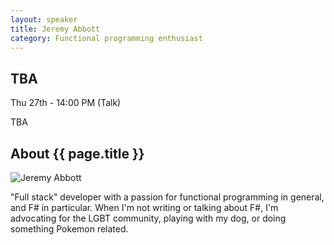 ```yaml
---
layout: speaker
title: Jeremy Abbott
category: Functional programming enthusiast
---
```


<div class="row">
    <div class="col-md-6">
        <div class="speaker-talk">
            <div class="section-head">
                <h2 class="header-title">TBA</h2>
                    <p class="header-desc">Thu 27th - 14:00 PM (Talk)</p>
            </div>
            <div>
                <p>
                    TBA
                </p>
            </div>
        </div>
    </div>
</div><!-- /.row -->
<div class="row">
    <div class="col-md-12">
        <div class="speaker-about">
            <div class="section-head">
                <h2 class="header-title">About {{ page.title }}</h2>
                <p class="header-desc">
                    <a href="https://twitter.com/mrjabbott"><i class="fab fa-twitter"></i></a>
					<a href="https://github.com/jeremyabbott"><i class="fab fa-github-alt"></i></a>
					<a href="http://jeremyabbott.github.io"><i class="fas fa-rss"></i></a>
                </p>					
            </div>
            <div class="row">
                <div class="col-md-2">
                    <img src="{{ site.baseurl }}public/assets/speakers/2018/jeremy-abbott.jpg" alt="Jeremy Abbott" />
                </div>
                <div class="col-md-10">
                    <p>
                        "Full stack" developer with a passion for functional programming in general, and F# in particular. When I'm not writing or talking about F#, I'm advocating for the LGBT community, playing with my dog, or doing something Pokemon related.
                    </p>
                </div>
            </div>       
        </div>
    </div>
</div>